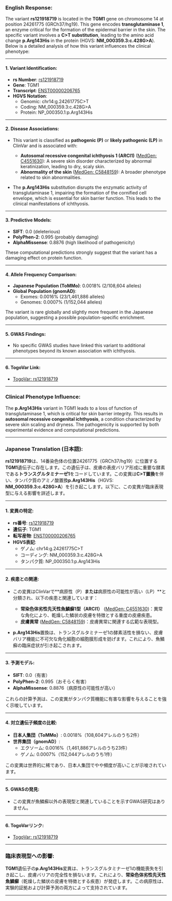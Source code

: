 ### English Response:

The variant **rs121918719** is located in the **TGM1** gene on chromosome 14 at position 24261775 (GRCh37/hg19). This gene encodes **transglutaminase 1**, an enzyme critical for the formation of the epidermal barrier in the skin. The specific variant involves a **C>T substitution**, leading to the amino acid change **p.Arg143His** in the protein (HGVS: **NM_000359.3:c.428G>A**). Below is a detailed analysis of how this variant influences the clinical phenotype:

---

#### 1. **Variant Identification**:
   - **rs Number**: [rs121918719](https://identifiers.org/dbsnp/rs121918719)
   - **Gene**: TGM1
   - **Transcript**: [ENST00000206765](https://www.ensembl.org/Homo_sapiens/Transcript/Summary?db=core;t=ENST00000206765)
   - **HGVS Notation**: 
     - Genomic: chr14:g.24261775C>T
     - Coding: NM_000359.3:c.428G>A
     - Protein: NP_000350.1:p.Arg143His

---

#### 2. **Disease Associations**:
   - This variant is classified as **pathogenic (P)** or **likely pathogenic (LP)** in ClinVar and is associated with:
     - **Autosomal recessive congenital ichthyosis 1 (ARCI1)** ([MedGen: C4551630](https://www.ncbi.nlm.nih.gov/medgen/4551630)): A severe skin disorder characterized by abnormal keratinization, leading to dry, scaly skin.
     - **Abnormality of the skin** ([MedGen: C5848159](https://www.ncbi.nlm.nih.gov/medgen/5848159)): A broader phenotype related to skin abnormalities.

   - The **p.Arg143His** substitution disrupts the enzymatic activity of transglutaminase 1, impairing the formation of the cornified cell envelope, which is essential for skin barrier function. This leads to the clinical manifestations of ichthyosis.

---

#### 3. **Predictive Models**:
   - **SIFT**: 0.0 (deleterious)
   - **PolyPhen-2**: 0.995 (probably damaging)
   - **AlphaMissense**: 0.8876 (high likelihood of pathogenicity)

   These computational predictions strongly suggest that the variant has a damaging effect on protein function.

---

#### 4. **Allele Frequency Comparison**:
   - **Japanese Population (ToMMo)**: 0.0018% (2/108,604 alleles)
   - **Global Population (gnomAD)**:
     - Exomes: 0.0016% (23/1,461,886 alleles)
     - Genomes: 0.0007% (1/152,044 alleles)

   The variant is rare globally and slightly more frequent in the Japanese population, suggesting a possible population-specific enrichment.

---

#### 5. **GWAS Findings**:
   - No specific GWAS studies have linked this variant to additional phenotypes beyond its known association with ichthyosis.

---

#### 6. **TogoVar Link**:
   - [TogoVar: rs121918719](https://togovar.org/dbsnp/rs121918719)

---

### Clinical Phenotype Influence:
The **p.Arg143His** variant in TGM1 leads to a loss of function of transglutaminase 1, which is critical for skin barrier integrity. This results in **autosomal recessive congenital ichthyosis**, a condition characterized by severe skin scaling and dryness. The pathogenicity is supported by both experimental evidence and computational predictions.

---

### Japanese Translation (日本語):

**rs121918719**は、14番染色体の位置24261775（GRCh37/hg19）に位置する**TGM1**遺伝子に存在します。この遺伝子は、皮膚の表皮バリア形成に重要な酵素である**トランスグルタミナーゼ1**をコードしています。この変異は**C>T置換**を伴い、タンパク質のアミノ酸置換**p.Arg143His**（HGVS: **NM_000359.3:c.428G>A**）を引き起こします。以下に、この変異が臨床表現型に与える影響を詳述します。

---

#### 1. **変異の特定**:
   - **rs番号**: [rs121918719](https://identifiers.org/dbsnp/rs121918719)
   - **遺伝子**: TGM1
   - **転写産物**: [ENST00000206765](https://www.ensembl.org/Homo_sapiens/Transcript/Summary?db=core;t=ENST00000206765)
   - **HGVS表記**: 
     - ゲノム: chr14:g.24261775C>T
     - コーディング: NM_000359.3:c.428G>A
     - タンパク質: NP_000350.1:p.Arg143His

---

#### 2. **疾患との関連**:
   - この変異はClinVarで**病原性（P）**または**病原性の可能性が高い（LP）**と分類され、以下の疾患と関連しています：
     - **常染色体劣性先天性魚鱗癬1型（ARCI1）** ([MedGen: C4551630](https://www.ncbi.nlm.nih.gov/medgen/4551630))：異常な角化により、乾燥した鱗状の皮膚を特徴とする重度の皮膚疾患。
     - **皮膚異常** ([MedGen: C5848159](https://www.ncbi.nlm.nih.gov/medgen/5848159))：皮膚異常に関連する広範な表現型。

   - **p.Arg143His**置換は、トランスグルタミナーゼ1の酵素活性を損ない、皮膚バリア機能に不可欠な角化細胞の細胞膜形成を妨げます。これにより、魚鱗癬の臨床症状が引き起こされます。

---

#### 3. **予測モデル**:
   - **SIFT**: 0.0（有害）
   - **PolyPhen-2**: 0.995（おそらく有害）
   - **AlphaMissense**: 0.8876（病原性の可能性が高い）

   これらの計算予測は、この変異がタンパク質機能に有害な影響を与えることを強く示唆しています。

---

#### 4. **対立遺伝子頻度の比較**:
   - **日本人集団（ToMMo）**: 0.0018%（108,604アレルのうち2件）
   - **世界集団（gnomAD）**:
     - エクソーム: 0.0016%（1,461,886アレルのうち23件）
     - ゲノム: 0.0007%（152,044アレルのうち1件）

   この変異は世界的に稀であり、日本人集団でやや頻度が高いことが示唆されています。

---

#### 5. **GWASの発見**:
   - この変異が魚鱗癬以外の表現型と関連していることを示すGWAS研究はありません。

---

#### 6. **TogoVarリンク**:
   - [TogoVar: rs121918719](https://togovar.org/dbsnp/rs121918719)

---

### 臨床表現型への影響:
**TGM1**遺伝子の**p.Arg143His**変異は、トランスグルタミナーゼ1の機能喪失を引き起こし、皮膚バリアの完全性を損ないます。これにより、**常染色体劣性先天性魚鱗癬**（乾燥した鱗状の皮膚を特徴とする疾患）が発症します。この病原性は、実験的証拠および計算予測の両方によって支持されています。

---